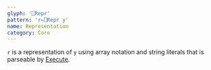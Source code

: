 ```yaml
---
glyph: '⎕Repr'
pattern: 'r←⎕Repr y'
name: Representation
category: Core
---
```


`r` is a representation of `y` using array notation and string literals that is parseable by [Execute](/primitive/execute).
